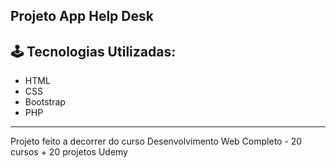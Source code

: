 <h2>Projeto App Help Desk</h2>

<h2> 🕹️ Tecnologias Utilizadas: </h2>
<ul>
<li>HTML</li>
<li>CSS</li>
<li>Bootstrap</li>
<li>PHP</li>
</ul>

<hr>

<p>Projeto feito a decorrer do curso Desenvolvimento Web Completo - 20 cursos + 20 projetos Udemy</p>
